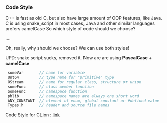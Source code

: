 ### Code Style

C++ is fast as old C, but also have large amount of OOP features, like Java.
C is using snake_script in most cases, Java and other similar languages prefers сamelCase
So which style of code should we choose?
 
....

Oh, really, why should we choose? We can use both styles!

UPD: snake script sucks, removed it.
Now are are using **PascalCase** + **camelCase**

```objectivec
 someVar       // name for variable
 Unt64         // type name for "primitive" type
 OStream       // name for regular class, structure or union
 someFunc      // class member function
 SomeFunc      // namespace function
 phlib         // namespace names are always one short word
 ANY_CONSTANT  // element of enum, global constant or #defined value
 Types.h       // header and source file names
```

Code Style for CLion : [link](https://github.com/potemin1999/phantomshell/tree/master/docs/xml/Project.xml)